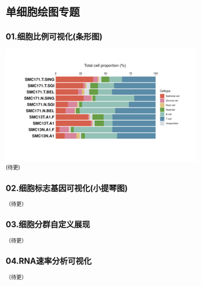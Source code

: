 # 单细胞绘图专题
## 01.细胞比例可视化(条形图)
![img](https://github.com/Bioin-Mixologist/scRNA-Seq_Gallery/blob/main/Figure/example01_celltype_barplot.png)
(待更)
## 02.细胞标志基因可视化(小提琴图)
（待更）
## 03.细胞分群自定义展现
（待更）
## 04.RNA速率分析可视化
（待更）
